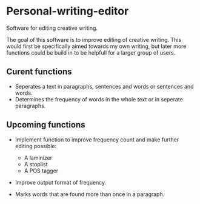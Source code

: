 # Personal-writing-editor
Software for editing creative writing.

The goal of this software is to improve editing of creative writing. This would first be specifically aimed towards my own writing, but later more functions could be build in to be helpfull for a larger group of users.

## Curent functions

- Seperates a text in paragraphs, sentences and words or sentences and words. 
- Determines the frequency of words in the whole text or in seperate paragraphs. 


## Upcoming functions

- Implement function to improve frequency count and make further editing possible:
  - A laminizer
  - A stoplist
  - A POS tagger
  
- Improve output format of frequency.

- Marks words that are found more than once in a paragraph. 

